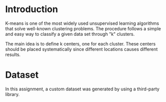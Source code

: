 # Introduction

K-means is one of the most widely used unsupervised learning algorithms that solve well-known
clustering problems. The procedure follows a simple and easy way to classify a given data set
through "k" clusters. 

The main idea is to define k centers, one for each cluster. These centers should be placed systematically since different
locations causes different results.

# Dataset

In this assignment, a custom dataset was generated by using a third-party library.
